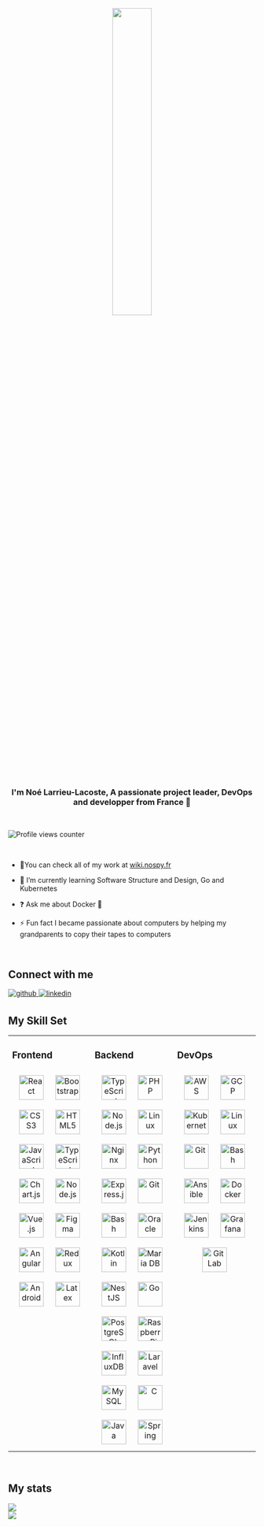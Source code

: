 <div align="center">
<img src="https://rishavanand.github.io/static/images/greetings.gif" align="center" style="width: 40%" />
</div>  
  

### <div align="center">I'm Noé Larrieu-Lacoste,  A passionate project leader, DevOps and developper from France 🚀</div>  
  
<br/>

![Profile views counter](https://komarev.com/ghpvc/?username=Nouuu&&style=flat-square)  

<br/>

- 🔭You can check all of my work at [wiki.nospy.fr](https://wiki.nospy.fr)  
  

- 🌱  I’m currently learning Software Structure and Design, Go and Kubernetes  
  

- ❓ Ask me about Docker 🐳  
  

- ⚡  Fun fact I became passionate about computers by helping my grandparents to copy their tapes to computers  
  

<br/>  

## Connect with me  
<a href="https://github.com/Nouuu" target="_blank">
<img src=https://img.shields.io/badge/github-%2324292e.svg?&style=for-the-badge&logo=github&logoColor=white alt=github style="margin-bottom: 5px;" />
</a>
<a href="https://linkedin.com/in/noelarrieulacoste" target="_blank">
<img src=https://img.shields.io/badge/linkedin-%231E77B5.svg?&style=for-the-badge&logo=linkedin&logoColor=white alt=linkedin style="margin-bottom: 5px;" />
</a>  
  

<br/> 


## My Skill Set  
<table><tr><td valign="top" width="33%">



### Frontend  
<div align="center">  
<img style="margin: 10px" src="https://profilinator.rishav.dev/skills-assets/react-original-wordmark.svg" alt="React" width=50 />  
<img style="margin: 10px" src="https://profilinator.rishav.dev/skills-assets/bootstrap-plain.svg" alt="Bootstrap" width="50" />  
<img style="margin: 10px" src="https://profilinator.rishav.dev/skills-assets/css3-original-wordmark.svg" alt="CSS3" width="50" />  
<img style="margin: 10px" src="https://profilinator.rishav.dev/skills-assets/html5-original-wordmark.svg" alt="HTML5" width="50" />  
<img style="margin: 10px" src="https://profilinator.rishav.dev/skills-assets/javascript-original.svg" alt="JavaScript" width="50" />  
<img style="margin: 10px" src="https://profilinator.rishav.dev/skills-assets/typescript-original.svg" alt="TypeScript" width="50" />  
<img style="margin: 10px" src="https://profilinator.rishav.dev/skills-assets/logo-title.svg" alt="Chart.js" width="50" />  
<img style="margin: 10px" src="https://profilinator.rishav.dev/skills-assets/nodejs-original-wordmark.svg" alt="Node.js" width="50" />  
<img style="margin: 10px" src="https://profilinator.rishav.dev/skills-assets/vuejs-original-wordmark.svg" alt="Vue.js" width="50" />  
<img style="margin: 10px" src="https://profilinator.rishav.dev/skills-assets/figma-icon.svg" alt="Figma" width="50" />  
<img style="margin: 10px" src="https://profilinator.rishav.dev/skills-assets/angularjs-original.svg" alt="Angular" width="50" />  
<img style="margin: 10px" src="https://profilinator.rishav.dev/skills-assets/redux-original.svg" alt="Redux" width="50" />  
<img style="margin: 10px" src="https://profilinator.rishav.dev/skills-assets/android-original-wordmark.svg" alt="Android" width="50" />  
<img style="margin: 10px" src="https://profilinator.rishav.dev/skills-assets/latex.png" alt="Latex" width="50" />  
</div>

</td><td valign="top" width="33%">



### Backend  
<div align="center">  
<img style="margin: 10px" src="https://profilinator.rishav.dev/skills-assets/typescript-original.svg" alt="TypeScript" width="50" />  
<img style="margin: 10px" src="https://profilinator.rishav.dev/skills-assets/php-original.svg" alt="PHP" width="50" />  
<img style="margin: 10px" src="https://profilinator.rishav.dev/skills-assets/nodejs-original-wordmark.svg" alt="Node.js" width="50" />  
<img style="margin: 10px" src="https://profilinator.rishav.dev/skills-assets/linux-original.svg" alt="Linux" width="50" />  
<img style="margin: 10px" src="https://profilinator.rishav.dev/skills-assets/nginx-original.svg" alt="Nginx" width="50" />  
<img style="margin: 10px" src="https://profilinator.rishav.dev/skills-assets/python-original.svg" alt="Python" width="50" />  
<img style="margin: 10px" src="https://profilinator.rishav.dev/skills-assets/express-original-wordmark.svg" alt="Express.js" width="50" />  
<img style="margin: 10px" src="https://profilinator.rishav.dev/skills-assets/git-scm-icon.svg" alt="Git" width="50" />  
<img style="margin: 10px" src="https://profilinator.rishav.dev/skills-assets/gnu_bash-icon.svg" alt="Bash" width="50" />  
<img style="margin: 10px" src="https://profilinator.rishav.dev/skills-assets/oracle-original.svg" alt="Oracle" width="50" />  
<img style="margin: 10px" src="https://profilinator.rishav.dev/skills-assets/kotlinlang-icon.svg" alt="Kotlin" width="50" />  
<img style="margin: 10px" src="https://profilinator.rishav.dev/skills-assets/mariadb.png" alt="Maria DB" width="50" />  
<img style="margin: 10px" src="https://profilinator.rishav.dev/skills-assets/nestjs.svg" alt="NestJS" width="50" />  
<img style="margin: 10px" src="https://profilinator.rishav.dev/skills-assets/go-original.svg" alt="Go" width="50" />  
<img style="margin: 10px" src="https://profilinator.rishav.dev/skills-assets/postgresql-original-wordmark.svg" alt="PostgreSQL" width="50" />  
<img style="margin: 10px" src="https://profilinator.rishav.dev/skills-assets/raspberrypi.png" alt="Raspberry Pi" width="50" />  
<img style="margin: 10px" src="https://profilinator.rishav.dev/skills-assets/influxdb.svg" alt="InfluxDB" width="50" />  
<img style="margin: 10px" src="https://profilinator.rishav.dev/skills-assets/laravel-plain-wordmark.svg" alt="Laravel" width="50" />  
<img style="margin: 10px" src="https://profilinator.rishav.dev/skills-assets/mysql-original-wordmark.svg" alt="MySQL" width="50" />  
<img style="margin: 10px" src="https://profilinator.rishav.dev/skills-assets/c-original.svg" alt="C" width="50" />  
<img style="margin: 10px" src="https://profilinator.rishav.dev/skills-assets/java-original-wordmark.svg" alt="Java" width="50" />  
<img style="margin: 10px" src="https://profilinator.rishav.dev/skills-assets/springio-icon.svg" alt="Spring" width="50" />  
</div>

</td><td valign="top" width="33%">



### DevOps  
<div align="center">  
<img style="margin: 10px" src="https://profilinator.rishav.dev/skills-assets/amazonwebservices-original-wordmark.svg" alt="AWS" width="50" />  
<img style="margin: 10px" src="https://profilinator.rishav.dev/skills-assets/google_cloud-icon.svg" alt="GCP" width="50" />  
<img style="margin: 10px" src="https://profilinator.rishav.dev/skills-assets/kubernetes-icon.svg" alt="Kubernetes" width="50" />  
<img style="margin: 10px" src="https://profilinator.rishav.dev/skills-assets/linux-original.svg" alt="Linux" width="50" />  
<img style="margin: 10px" src="https://profilinator.rishav.dev/skills-assets/git-scm-icon.svg" alt="Git" width="50" />  
<img style="margin: 10px" src="https://profilinator.rishav.dev/skills-assets/gnu_bash-icon.svg" alt="Bash" width="50" />  
<img style="margin: 10px" src="https://profilinator.rishav.dev/skills-assets/ansible.png" alt="Ansible" width="50" />  
<img style="margin: 10px" src="https://profilinator.rishav.dev/skills-assets/docker-original-wordmark.svg" alt="Docker" width="50" />  
<img style="margin: 10px" src="https://profilinator.rishav.dev/skills-assets/jenkins-icon.svg" alt="Jenkins" width="50" />  
<img style="margin: 10px" src="https://profilinator.rishav.dev/skills-assets/grafana.png" alt="Grafana" width="50" />  
<img style="margin: 10px" src="https://profilinator.rishav.dev/skills-assets/gitlab.svg" alt="GitLab" width="50" />  
</div>

</td></tr></table>  

<br/>   


## My stats  
<img src="https://github-readme-stats.vercel.app/api?username=nouuu&show_icons=true&count_private=true&hide_border=true" />  

<br/>

<a href="https://wakatime.com/share/@Nou/db54a57c-6e9a-4098-a47b-6f88779d422e.svg" target="_blank">
  <img src="https://wakatime.com/share/@Nou/db54a57c-6e9a-4098-a47b-6f88779d422e.svg" />
</a>
